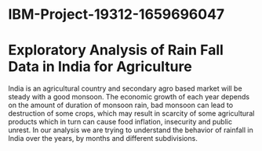 # IBM-Project-19312-1659696047
# Exploratory Analysis of Rain Fall Data in India for Agriculture
India is an agricultural country and secondary agro based market will be steady with a good monsoon. The economic growth of each year depends on the amount of duration of monsoon rain, bad monsoon can lead to destruction of some crops, which may result in scarcity of some agricultural products which in turn can cause food inflation, insecurity and public unrest. In our analysis we are trying to understand the behavior of rainfall in India over the years, by months and different subdivisions.
